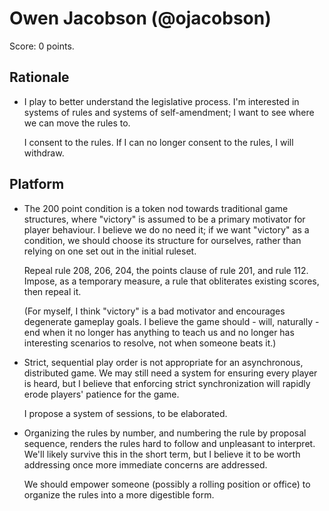 # Owen Jacobson (@ojacobson)

Score: 0 points.

## Rationale

* I play to better understand the legislative process. I'm interested in systems of rules and systems of self-amendment; I want to see where we can move the rules to.

    I consent to the rules. If I can no longer consent to the rules, I will withdraw.

## Platform

* The 200 point condition is a token nod towards traditional game structures, where "victory" is assumed to be a primary motivator for player behaviour. I believe we do no need it; if we want "victory" as a condition, we should choose its structure for ourselves, rather than relying on one set out in the initial ruleset.

    Repeal rule 208, 206, 204, the points clause of rule 201, and rule 112. Impose, as a temporary measure, a rule that obliterates existing scores, then repeal it.

    (For myself, I think "victory" is a bad motivator and encourages degenerate gameplay goals. I believe the game should - will, naturally - end when it no longer has anything to teach us and no longer has interesting scenarios to resolve, not when someone beats it.)

* Strict, sequential play order is not appropriate for an asynchronous, distributed game. We may still need a system for ensuring every player is heard, but I believe that enforcing strict synchronization will rapidly erode players' patience for the game.

    I propose a system of sessions, to be elaborated.

* Organizing the rules by number, and numbering the rule by proposal sequence, renders the rules hard to follow and unpleasant to interpret. We'll likely survive this in the short term, but I believe it to be worth addressing once more immediate concerns are addressed.

    We should empower someone (possibly a rolling position or office) to organize the rules into a more digestible form.
